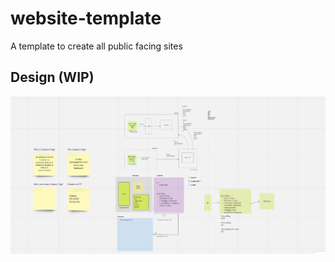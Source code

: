 # website-template

A template to create all public facing sites

## Design (WIP)

![HLD](./HLD.png)
